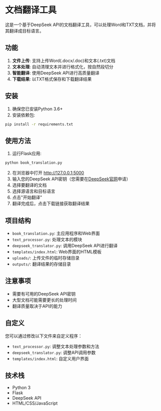 # 文档翻译工具

这是一个基于DeepSeek API的文档翻译工具，可以处理Word和TXT文档，并将其翻译成目标语言。

## 功能

1. **文件上传**: 支持上传Word(.docx/.doc)和文本(.txt)文档
2. **文本处理**: 自动清理文本并进行格式化，按自然段切分
3. **智能翻译**: 使用DeepSeek API进行高质量翻译
4. **下载结果**: 以TXT格式保存和下载翻译结果

## 安装

1. 确保您已安装Python 3.6+
2. 安装依赖包:

```bash
pip install -r requirements.txt
```

## 使用方法

1. 运行Flask应用:

```bash
python book_translation.py
```

2. 在浏览器中打开 http://127.0.0.1:5000
3. 输入您的DeepSeek API密钥（您需要在[DeepSeek官网](https://www.deepseek.com/)申请）
4. 选择要翻译的文档
5. 选择源语言和目标语言
6. 点击"开始翻译"
7. 翻译完成后，点击下载链接获取翻译结果

## 项目结构

- `book_translation.py`: 主应用程序和Web界面
- `text_processor.py`: 处理文本的模块
- `deepseek_translator.py`: 调用DeepSeek API进行翻译
- `templates/index.html`: Web界面的HTML模板
- `uploads/`: 上传文件的临时存储目录
- `outputs/`: 翻译结果的存储目录

## 注意事项

- 需要有可用的DeepSeek API密钥
- 大型文档可能需要更长的处理时间
- 翻译质量取决于API的能力

## 自定义

您可以通过修改以下文件来自定义程序：

- `text_processor.py`: 调整文本处理参数和方法
- `deepseek_translator.py`: 调整API调用参数
- `templates/index.html`: 自定义用户界面

## 技术栈

- Python 3
- Flask
- DeepSeek API
- HTML/CSS/JavaScript 
